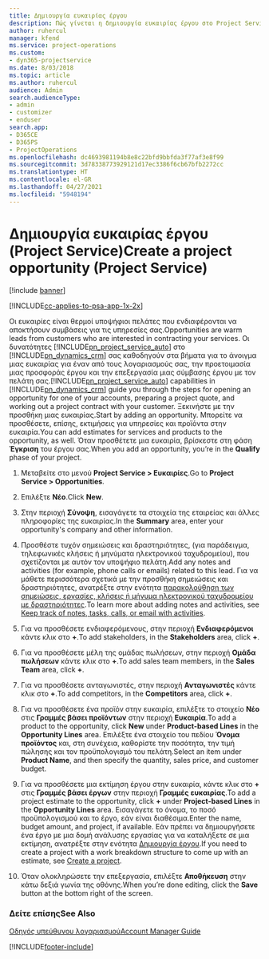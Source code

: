 ```yaml
---
title: Δημιουργία ευκαιρίας έργου
description: Πώς γίνεται η δημιουργία ευκαιρίας έργου στο Project Service
author: ruhercul
manager: kfend
ms.service: project-operations
ms.custom:
- dyn365-projectservice
ms.date: 8/03/2018
ms.topic: article
ms.author: ruhercul
audience: Admin
search.audienceType:
- admin
- customizer
- enduser
search.app:
- D365CE
- D365PS
- ProjectOperations
ms.openlocfilehash: dc4693981194b8e8c22bfd9bbfda3f77af3e8f99
ms.sourcegitcommit: 3d78338773929121d17ec3386f6cb67bfb2272cc
ms.translationtype: HT
ms.contentlocale: el-GR
ms.lasthandoff: 04/27/2021
ms.locfileid: "5948194"
---
```

# <a name="create-a-project-opportunity-project-service"></a><span data-ttu-id="eee07-103">Δημιουργία ευκαιρίας έργου (Project Service)</span><span class="sxs-lookup"><span data-stu-id="eee07-103">Create a project opportunity (Project Service)</span></span>

[!include [banner](../includes/psa-now-project-operations.md)]

[!INCLUDE[cc-applies-to-psa-app-1x-2x](../includes/cc-applies-to-psa-app-1x-2x.md)]

<span data-ttu-id="eee07-104">Οι ευκαιρίες είναι θερμοί υποψήφιοι πελάτες που ενδιαφέρονται να αποκτήσουν συμβάσεις για τις υπηρεσίες σας.</span><span class="sxs-lookup"><span data-stu-id="eee07-104">Opportunities are warm leads from customers who are interested in contracting your services.</span></span> <span data-ttu-id="eee07-105">Οι δυνατότητες [!INCLUDE[pn_project_service_auto](../includes/pn-project-service-auto.md)] στο [!INCLUDE[pn_dynamics_crm](../includes/pn-dynamics-crm.md)] σας καθοδηγούν στα βήματα για το άνοιγμα μιας ευκαιρίας για έναν από τους λογαριασμούς σας, την προετοιμασία μιας προσφοράς έργου και την επεξεργασία μιας σύμβασης έργου με τον πελάτη σας.</span><span class="sxs-lookup"><span data-stu-id="eee07-105">[!INCLUDE[pn_project_service_auto](../includes/pn-project-service-auto.md)] capabilities in [!INCLUDE[pn_dynamics_crm](../includes/pn-dynamics-crm.md)] guide you through the steps for opening an opportunity for one of your accounts, preparing a project quote, and working out a project contract with your customer.</span></span> <span data-ttu-id="eee07-106">Ξεκινήστε με την προσθήκη μιας ευκαιρίας.</span><span class="sxs-lookup"><span data-stu-id="eee07-106">Start by adding an opportunity.</span></span> <span data-ttu-id="eee07-107">Μπορείτε να προσθέσετε, επίσης, εκτιμήσεις για υπηρεσίες και προϊόντα στην ευκαιρία.</span><span class="sxs-lookup"><span data-stu-id="eee07-107">You can add estimates for services and products to the opportunity, as well.</span></span> <span data-ttu-id="eee07-108">Όταν προσθέτετε μια ευκαιρία, βρίσκεστε στη φάση **Έγκριση** του έργου σας.</span><span class="sxs-lookup"><span data-stu-id="eee07-108">When you add an opportunity, you’re in the **Qualify** phase of your project.</span></span>  
  
1.  <span data-ttu-id="eee07-109">Μεταβείτε στο μενού **Project Service > Ευκαιρίες**.</span><span class="sxs-lookup"><span data-stu-id="eee07-109">Go to **Project Service > Opportunities**.</span></span>  
  
2.  <span data-ttu-id="eee07-110">Επιλέξτε **Νέο**.</span><span class="sxs-lookup"><span data-stu-id="eee07-110">Click **New**.</span></span>  
  
3.  <span data-ttu-id="eee07-111">Στην περιοχή **Σύνοψη**, εισαγάγετε τα στοιχεία της εταιρείας και άλλες πληροφορίες της ευκαιρίας.</span><span class="sxs-lookup"><span data-stu-id="eee07-111">In the **Summary** area, enter your opportunity's company and other information.</span></span>  
  
4.  <span data-ttu-id="eee07-112">Προσθέστε τυχόν σημειώσεις και δραστηριότητες, (για παράδειγμα, τηλεφωνικές κλήσεις ή μηνύματα ηλεκτρονικού ταχυδρομείου), που σχετίζονται με αυτόν τον υποψήφιο πελάτη.</span><span class="sxs-lookup"><span data-stu-id="eee07-112">Add any notes and activities (for example, phone calls or emails) related to this lead.</span></span> <span data-ttu-id="eee07-113">Για να μάθετε περισσότερα σχετικά με την προσθήκη σημειώσεις και δραστηριότητες, ανατρέξτε στην ενότητα [παρακολούθηση των σημειώσεις, εργασίες, κλήσεις ή μήνυμα ηλεκτρονικού ταχυδρομείου με δραστηριότητες](/dynamics365/customerengagement/on-premises/basics/work-with-activities).</span><span class="sxs-lookup"><span data-stu-id="eee07-113">To learn more about adding notes and activities, see [Keep track of notes, tasks, calls, or email with activities](/dynamics365/customerengagement/on-premises/basics/work-with-activities).</span></span>  
  
5.  <span data-ttu-id="eee07-114">Για να προσθέσετε ενδιαφερόμενους, στην περιοχή **Ενδιαφερόμενοι** κάντε κλικ στο **+**.</span><span class="sxs-lookup"><span data-stu-id="eee07-114">To add stakeholders, in the **Stakeholders** area, click **+**.</span></span>  
  
6.  <span data-ttu-id="eee07-115">Για να προσθέσετε μέλη της ομάδας πωλήσεων, στην περιοχή **Ομάδα πωλήσεων** κάντε κλικ στο **+**.</span><span class="sxs-lookup"><span data-stu-id="eee07-115">To add sales team members, in the **Sales Team** area, click **+**.</span></span>  
  
7.  <span data-ttu-id="eee07-116">Για να προσθέσετε ανταγωνιστές, στην περιοχή **Ανταγωνιστές** κάντε κλικ στο **+**.</span><span class="sxs-lookup"><span data-stu-id="eee07-116">To add competitors, in the **Competitors** area, click **+**.</span></span>  
  
8.  <span data-ttu-id="eee07-117">Για να προσθέσετε ένα προϊόν στην ευκαιρία, επιλέξτε το στοιχείο **Νέο** στις **Γραμμές βάσει προϊόντων** στην περιοχή **Ευκαιρία**.</span><span class="sxs-lookup"><span data-stu-id="eee07-117">To add a product to the opportunity, click **New** under **Product-based Lines** in the **Opportunity Lines** area.</span></span> <span data-ttu-id="eee07-118">Επιλέξτε ένα στοιχείο του πεδίου **Όνομα προϊόντος** και, στη συνέχεια, καθορίστε την ποσότητα, την τιμή πώλησης και τον προϋπολογισμό του πελάτη.</span><span class="sxs-lookup"><span data-stu-id="eee07-118">Select an item under **Product Name**, and then specify the quantity, sales price, and customer budget.</span></span>  
  
9. <span data-ttu-id="eee07-119">Για να προσθέσετε μια εκτίμηση έργου στην ευκαιρία, κάντε κλικ στο **+** στις **Γραμμές βάσει έργων** στην περιοχή **Γραμμές ευκαιρίας**.</span><span class="sxs-lookup"><span data-stu-id="eee07-119">To add a project estimate to the opportunity, click **+** under **Project-based Lines** in the **Opportunity Lines** area.</span></span> <span data-ttu-id="eee07-120">Εισαγάγετε το όνομα, το ποσό προϋπολογισμού και το έργο, εάν είναι διαθέσιμα.</span><span class="sxs-lookup"><span data-stu-id="eee07-120">Enter the name, budget amount, and project, if available.</span></span> <span data-ttu-id="eee07-121">Εάν πρέπει να δημιουργήσετε ένα έργο με μια δομή ανάλυσης εργασίας για να καταλήξετε σε μια εκτίμηση, ανατρέξτε στην ενότητα [Δημιουργία έργου](../psa/create-project.md).</span><span class="sxs-lookup"><span data-stu-id="eee07-121">If you need to create a project with a work breakdown structure to come up with an estimate, see [Create a project](../psa/create-project.md).</span></span>  
  
10. <span data-ttu-id="eee07-122">Όταν ολοκληρώσετε την επεξεργασία, επιλέξτε **Αποθήκευση** στην κάτω δεξιά γωνία της οθόνης.</span><span class="sxs-lookup"><span data-stu-id="eee07-122">When you’re done editing, click the **Save** button at the bottom right of the screen.</span></span>  
  
### <a name="see-also"></a><span data-ttu-id="eee07-123">Δείτε επίσης</span><span class="sxs-lookup"><span data-stu-id="eee07-123">See Also</span></span>  
 [<span data-ttu-id="eee07-124">Οδηγός υπεύθυνου λογαριασμού</span><span class="sxs-lookup"><span data-stu-id="eee07-124">Account Manager Guide</span></span>](../psa/account-manager-guide.md)


[!INCLUDE[footer-include](../includes/footer-banner.md)]
